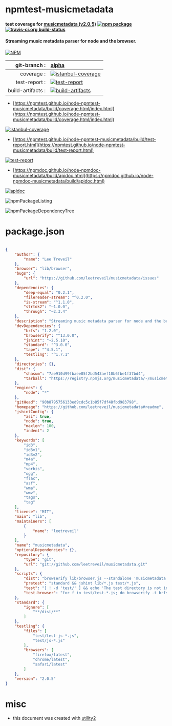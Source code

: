 # npmtest-musicmetadata

#### test coverage for  [musicmetadata (v2.0.5)](https://github.com/leetreveil/musicmetadata#readme)  [![npm package](https://img.shields.io/npm/v/npmtest-musicmetadata.svg?style=flat-square)](https://www.npmjs.org/package/npmtest-musicmetadata) [![travis-ci.org build-status](https://api.travis-ci.org/npmtest/node-npmtest-musicmetadata.svg)](https://travis-ci.org/npmtest/node-npmtest-musicmetadata)

#### Streaming music metadata parser for node and the browser.

[![NPM](https://nodei.co/npm/musicmetadata.png?downloads=true&downloadRank=true&stars=true)](https://www.npmjs.com/package/musicmetadata)

| git-branch : | [alpha](https://github.com/npmtest/node-npmtest-musicmetadata/tree/alpha)|
|--:|:--|
| coverage : | [![istanbul-coverage](https://npmtest.github.io/node-npmtest-musicmetadata/build/coverage.badge.svg)](https://npmtest.github.io/node-npmtest-musicmetadata/build/coverage.html/index.html)|
| test-report : | [![test-report](https://npmtest.github.io/node-npmtest-musicmetadata/build/test-report.badge.svg)](https://npmtest.github.io/node-npmtest-musicmetadata/build/test-report.html)|
| build-artifacts : | [![build-artifacts](https://npmtest.github.io/node-npmtest-musicmetadata/glyphicons_144_folder_open.png)](https://github.com/npmtest/node-npmtest-musicmetadata/tree/gh-pages/build)|

- [https://npmtest.github.io/node-npmtest-musicmetadata/build/coverage.html/index.html](https://npmtest.github.io/node-npmtest-musicmetadata/build/coverage.html/index.html)

[![istanbul-coverage](https://npmtest.github.io/node-npmtest-musicmetadata/build/screenCapture.buildCi.browser.%252Ftmp%252Fbuild%252Fcoverage.lib.html.png)](https://npmtest.github.io/node-npmtest-musicmetadata/build/coverage.html/index.html)

- [https://npmtest.github.io/node-npmtest-musicmetadata/build/test-report.html](https://npmtest.github.io/node-npmtest-musicmetadata/build/test-report.html)

[![test-report](https://npmtest.github.io/node-npmtest-musicmetadata/build/screenCapture.buildCi.browser.%252Ftmp%252Fbuild%252Ftest-report.html.png)](https://npmtest.github.io/node-npmtest-musicmetadata/build/test-report.html)

- [https://npmdoc.github.io/node-npmdoc-musicmetadata/build/apidoc.html](https://npmdoc.github.io/node-npmdoc-musicmetadata/build/apidoc.html)

[![apidoc](https://npmdoc.github.io/node-npmdoc-musicmetadata/build/screenCapture.buildCi.browser.%252Ftmp%252Fbuild%252Fapidoc.html.png)](https://npmdoc.github.io/node-npmdoc-musicmetadata/build/apidoc.html)

![npmPackageListing](https://npmtest.github.io/node-npmtest-musicmetadata/build/screenCapture.npmPackageListing.svg)

![npmPackageDependencyTree](https://npmtest.github.io/node-npmtest-musicmetadata/build/screenCapture.npmPackageDependencyTree.svg)



# package.json

```json

{
    "author": {
        "name": "Lee Treveil"
    },
    "browser": "lib/browser",
    "bugs": {
        "url": "https://github.com/leetreveil/musicmetadata/issues"
    },
    "dependencies": {
        "deep-equal": "0.2.1",
        "filereader-stream": "^0.2.0",
        "is-stream": "^1.1.0",
        "strtok2": "~1.0.0",
        "through": "~2.3.4"
    },
    "description": "Streaming music metadata parser for node and the browser.",
    "devDependencies": {
        "brfs": "1.2.0",
        "browserify": "^13.0.0",
        "jshint": "~2.5.10",
        "standard": "^3.0.0",
        "tape": "^4.5.1",
        "testling": "^1.7.1"
    },
    "directories": {},
    "dist": {
        "shasum": "7ae910d99fbaee05f2bd543aef10b6fbe1f37bd4",
        "tarball": "https://registry.npmjs.org/musicmetadata/-/musicmetadata-2.0.5.tgz"
    },
    "engines": {
        "node": "*"
    },
    "gitHead": "90b8795756133ed9cdc5c1b85f7df48fbd983798",
    "homepage": "https://github.com/leetreveil/musicmetadata#readme",
    "jshintConfig": {
        "asi": true,
        "node": true,
        "maxlen": 100,
        "indent": 2
    },
    "keywords": [
        "id3",
        "id3v1",
        "id3v2",
        "m4a",
        "mp4",
        "vorbis",
        "ogg",
        "flac",
        "asf",
        "wma",
        "wmv",
        "tags",
        "tag"
    ],
    "license": "MIT",
    "main": "lib",
    "maintainers": [
        {
            "name": "leetreveil"
        }
    ],
    "name": "musicmetadata",
    "optionalDependencies": {},
    "repository": {
        "type": "git",
        "url": "git://github.com/leetreveil/musicmetadata.git"
    },
    "scripts": {
        "dist": "browserify lib/browser.js --standalone 'musicmetadata' -o dist/musicmetadata.js",
        "pretest": "standard && jshint lib/*.js test/*.js",
        "test": "[ ! -d 'test/' ] && echo 'The test directory is not included with the project due to the size of the test audio files. If you want to run the tests you can git clone the project.' || tape test/test-*.js",
        "test-browser": "for f in test/test-*.js; do browserify -t brfs $f | testling; done"
    },
    "standard": {
        "ignore": [
            "**/dist/**"
        ]
    },
    "testling": {
        "files": [
            "test/test-js-*.js",
            "test/js-*.js"
        ],
        "browsers": [
            "firefox/latest",
            "chrome/latest",
            "safari/latest"
        ]
    },
    "version": "2.0.5"
}
```



# misc
- this document was created with [utility2](https://github.com/kaizhu256/node-utility2)
